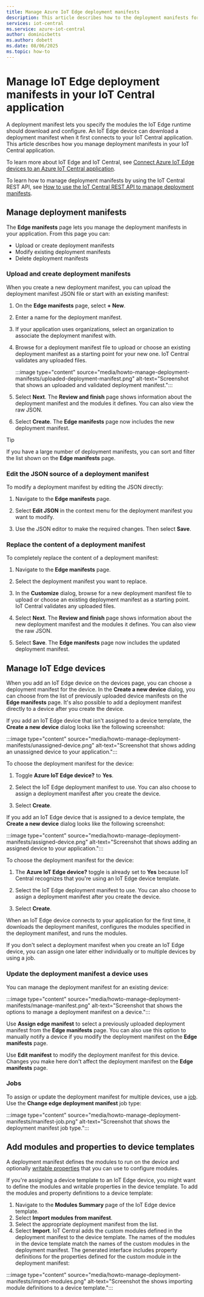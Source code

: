 ```yaml
---
title: Manage Azure IoT Edge deployment manifests
description: This article describes how to the deployment manifests for the IT Edge devices that connect to your IoT Central application.
services: iot-central
ms.service: azure-iot-central
author: dominicbetts
ms.author: dobett
ms.date: 08/06/2025
ms.topic: how-to
---
```


# Manage IoT Edge deployment manifests in your IoT Central application

A deployment manifest lets you specify the modules the IoT Edge runtime should download and configure. An IoT Edge device can download a deployment manifest when it first connects to your IoT Central application. This article describes how you manage deployment manifests in your IoT Central application.

To learn more about IoT Edge and IoT Central, see [Connect Azure IoT Edge devices to an Azure IoT Central application](concepts-iot-edge.md).

To learn how to manage deployment manifests by using the IoT Central REST API, see [How to use the IoT Central REST API to manage deployment manifests](../core/howto-manage-deployment-manifests-with-rest-api.md).

## Manage deployment manifests

The **Edge manifests** page lets you manage the deployment manifests in your application. From this page you can:

- Upload or create deployment manifests
- Modify existing deployment manifests
- Delete deployment manifests

### Upload and create deployment manifests

When you create a new deployment manifest, you can upload the deployment manifest JSON file or start with an existing manifest:

1. On the **Edge manifests** page, select **+ New**.

1. Enter a name for the deployment manifest.

1. If your application uses organizations, select an organization to associate the deployment manifest with.

1. Browse for a deployment manifest file to upload or choose an existing deployment manifest as a starting point for your new one. IoT Central validates any uploaded files.

    :::image type="content" source="media/howto-manage-deployment-manifests/uploaded-deployment-manifest.png" alt-text="Screenshot that shows an uploaded and validated deployment manifest.":::

1. Select **Next**. The **Review and finish** page shows information about the deployment manifest and the modules it defines. You can also view the raw JSON.

1. Select **Create**. The **Edge manifests** page now includes the new deployment manifest.

> [!TIP]
> If you have a large number of deployment manifests, you can sort and filter the list shown on the **Edge manifests** page.

### Edit the JSON source of a deployment manifest

To modify a deployment manifest by editing the JSON directly:

1. Navigate to the **Edge manifests** page.

1. Select **Edit JSON** in the context menu for the deployment manifest you want to modify.

1. Use the JSON editor to make the required changes. Then select **Save**.

### Replace the content of a deployment manifest

To completely replace the content of a deployment manifest:

1. Navigate to the **Edge manifests** page.

1. Select the deployment manifest you want to replace.

1. In the **Customize** dialog, browse for a new deployment manifest file to upload or choose an existing deployment manifest as a starting point. IoT Central validates any uploaded files.

1. Select **Next**. The **Review and finish** page shows information about the new deployment manifest and the modules it defines. You can also view the raw JSON.

1. Select **Save**. The **Edge manifests** page now includes the updated deployment manifest.

## Manage IoT Edge devices

When you add an IoT Edge device on the devices page, you can choose a deployment manifest for the device. In the **Create a new device** dialog, you can choose from the list of previously uploaded device manifests on the **Edge manifests** page. It's also possible to add a deployment manifest directly to a device after you create the device.

If you add an IoT Edge device that isn't assigned to a device template, the **Create a new device** dialog looks like the following screenshot:

:::image type="content" source="media/howto-manage-deployment-manifests/unassigned-device.png" alt-text="Screenshot that shows adding an unassigned device to your application.":::

To choose the deployment manifest for the device:

1. Toggle **Azure IoT Edge device?** to **Yes**.

1. Select the IoT Edge deployment manifest to use. You can also choose to assign a deployment manifest after you create the device.

1. Select **Create**.

If you add an IoT Edge device that is assigned to a device template, the **Create a new device** dialog looks like the following screenshot:

:::image type="content" source="media/howto-manage-deployment-manifests/assigned-device.png" alt-text="Screenshot that shows adding an assigned device to your application.":::

To choose the deployment manifest for the device:

1. The **Azure IoT Edge device?** toggle is already set to **Yes** because IoT Central recognizes that you're using an IoT Edge device template.

1. Select the IoT Edge deployment manifest to use. You can also choose to assign a deployment manifest after you create the device.

1. Select **Create**.

When an IoT Edge device connects to your application for the first time, it downloads the deployment manifest, configures the modules specified in the deployment manifest, and runs the modules.

If you don't select a deployment manifest when you create an IoT Edge device, you can assign one later either individually or to multiple devices by using a job.

### Update the deployment manifest a device uses

You can manage the deployment manifest for an existing device:

:::image type="content" source="media/howto-manage-deployment-manifests/manage-manifest.png" alt-text="Screenshot that shows the options to manage a deployment manifest on a device.":::

Use **Assign edge manifest** to select a previously uploaded deployment manifest from the **Edge manifests** page. You can also use this option to manually notify a device if you modify the deployment manifest on the **Edge manifests** page.

Use **Edit manifest** to modify the deployment manifest for this device. Changes you make here don't affect the deployment manifest on the **Edge manifests** page.

### Jobs

To assign or update the deployment manifest for multiple devices, use a [job](howto-manage-devices-in-bulk.md). Use the **Change edge deployment manifest** job type:

:::image type="content" source="media/howto-manage-deployment-manifests/manifest-job.png" alt-text="Screenshot that shows the deployment manifest job type.":::

## Add modules and properties to device templates

A deployment manifest defines the modules to run on the device and optionally [writable properties](../../iot-edge/module-composition.md?#define-or-update-desired-properties) that you can use to configure modules.

If you're assigning a device template to an IoT Edge device, you might want to define the modules and writable properties in the device template. To add the modules and property definitions to a device template:

1. Navigate to the **Modules Summary** page of the IoT Edge device template.
1. Select **Import modules from manifest**.
1. Select the appropriate deployment manifest from the list.
1. Select **Import**. IoT Central adds the custom modules defined in the deployment manifest to the device template. The names of the modules in the device template match the names of the custom modules in the deployment manifest. The generated interface includes property definitions for the properties defined for the custom module in the deployment manifest:

:::image type="content" source="media/howto-manage-deployment-manifests/import-modules.png" alt-text="Screenshot the shows importing module definitions to a device template.":::
